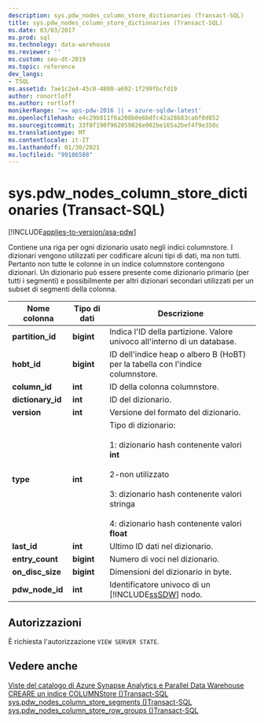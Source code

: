 ```yaml
---
description: sys.pdw_nodes_column_store_dictionaries (Transact-SQL)
title: sys.pdw_nodes_column_store_dictionaries (Transact-SQL)
ms.date: 03/03/2017
ms.prod: sql
ms.technology: data-warehouse
ms.reviewer: ''
ms.custom: seo-dt-2019
ms.topic: reference
dev_langs:
- TSQL
ms.assetid: 7ae1c2e4-45c0-4880-a692-1f299fbcfd19
author: ronortloff
ms.author: rortloff
monikerRange: '>= aps-pdw-2016 || = azure-sqldw-latest'
ms.openlocfilehash: e4c29b811f6a208b0e6bdfc42a28b83ca6f0d852
ms.sourcegitcommit: 33f0f190f962059826e002be165a2bef4f9e350c
ms.translationtype: MT
ms.contentlocale: it-IT
ms.lasthandoff: 01/30/2021
ms.locfileid: "99186588"
---
```

# <a name="syspdw_nodes_column_store_dictionaries-transact-sql"></a>sys.pdw_nodes_column_store_dictionaries (Transact-SQL)
[!INCLUDE[applies-to-version/asa-pdw](../../includes/applies-to-version/asa-pdw.md)]

  Contiene una riga per ogni dizionario usato negli indici columnstore. I dizionari vengono utilizzati per codificare alcuni tipi di dati, ma non tutti. Pertanto non tutte le colonne in un indice columnstore contengono dizionari. Un dizionario può essere presente come dizionario primario (per tutti i segmenti) e possibilmente per altri dizionari secondari utilizzati per un subset di segmenti della colonna.  
  
|Nome colonna|Tipo di dati|Descrizione|  
|-----------------|---------------|-----------------|  
|**partition_id**|**bigint**|Indica l'ID della partizione. Valore univoco all'interno di un database.|  
|**hobt_id**|**bigint**|ID dell'indice heap o albero B (HoBT) per la tabella con l'indice columnstore.|  
|**column_id**|**int**|ID della colonna columnstore.|  
|**dictionary_id**|**int**|ID del dizionario.|  
|**version**|**int**|Versione del formato del dizionario.|  
|**type**|**int**|Tipo di dizionario:<br /><br /> 1: dizionario hash contenente valori **int**<br /><br /> 2-non utilizzato<br /><br /> 3: dizionario hash contenente valori stringa<br /><br /> 4: dizionario hash contenente valori **float**|  
|**last_id**|**int**|Ultimo ID dati nel dizionario.|  
|**entry_count**|**bigint**|Numero di voci nel dizionario.|  
|**on_disc_size**|**bigint**|Dimensioni del dizionario in byte.|  
|**pdw_node_id**|**int**|Identificatore univoco di un [!INCLUDE[ssSDW](../../includes/sssdw-md.md)] nodo.|  
  
## <a name="permissions"></a>Autorizzazioni  
 È richiesta l'autorizzazione `VIEW SERVER STATE`.  
  
## <a name="see-also"></a>Vedere anche  
 [Viste del catalogo di Azure Synapse Analytics e Parallel Data Warehouse](../../relational-databases/system-catalog-views/sql-data-warehouse-and-parallel-data-warehouse-catalog-views.md)   
 [CREARE un indice COLUMNStore &#40;&#41;Transact-SQL ](../../t-sql/statements/create-columnstore-index-transact-sql.md)   
 [sys.pdw_nodes_column_store_segments &#40;&#41;Transact-SQL ](../../relational-databases/system-catalog-views/sys-pdw-nodes-column-store-segments-transact-sql.md)   
 [sys.pdw_nodes_column_store_row_groups &#40;&#41;Transact-SQL ](../../relational-databases/system-catalog-views/sys-pdw-nodes-column-store-row-groups-transact-sql.md)  
  
  
